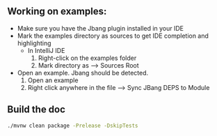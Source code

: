 

## Working on examples:
- Make sure you have the Jbang plugin installed in your IDE
- Mark the examples directory as sources to get IDE completion and highlighting
  - In IntelliJ IDE
    1. Right-click on the examples folder
    2. Mark directory as --> Sources Root
- Open an example. Jbang should be detected. 
  1. Open an example
  2. Right click anywhere in the file --> Sync JBang DEPS to Module

## Build the doc
```bash
./mvnw clean package -Prelease -DskipTests
```
